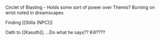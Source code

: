 

Circlet of Blasting - Holds some sort of power over Themis? Burning on wrist noted in dreamscapes

Finding [[Stilla (NPC)]]

Oath to [[Kasuth]]; ...Do what he says?? Kill????